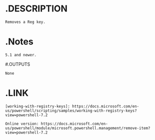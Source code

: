 # .DESCRIPTION

    Removes a Reg key.

# .Notes

    5.1 and newer.

#.OUTPUTS

    None

# .LINK

    [working-with-registry-keys]: https://docs.microsoft.com/en-us/powershell/scripting/samples/working-with-registry-keys?view=powershell-7.2

    Online version: https://docs.microsoft.com/en-us/powershell/module/microsoft.powershell.management/remove-item?view=powershell-7.2
